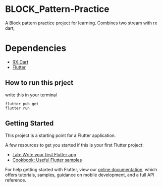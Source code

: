 # BLOCK_Pattern-Practice

A Block pattern practice project for learning.
Combines two stream with rx dart,

# Dependencies 
* [RX Dart](https://pub.dev/packages/rxdart)
* [Flutter](https://flutter.dev/) 


## How to run this prject
write this in your terminal
```terminal
flutter pub get
flutter run
```

## Getting Started

This project is a starting point for a Flutter application.

A few resources to get you started if this is your first Flutter project:

- [Lab: Write your first Flutter app](https://flutter.dev/docs/get-started/codelab)
- [Cookbook: Useful Flutter samples](https://flutter.dev/docs/cookbook)

For help getting started with Flutter, view our
[online documentation](https://flutter.dev/docs), which offers tutorials,
samples, guidance on mobile development, and a full API reference.
